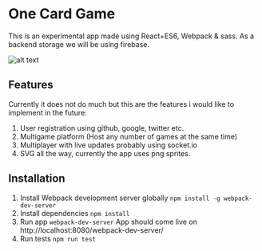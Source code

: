 # One Card Game

This is an experimental app made using React+ES6, Webpack & sass. As a backend storage we will be using firebase.

![alt text](http://res.cloudinary.com/www-codervelop-com/image/upload/e_shadow/v1457558998/Screen_Shot_2016-03-09_at_1.16.34_PM_bj68ni.png "One card game")



## Features
Currently it does not do much but this are the features i would like to implement in the future:

1. User registration using github, google, twitter etc.
1. Multigame platform (Host any number of games at the same time)
1. Multiplayer with live updates probably using socket.io
1. SVG all the way, currently the app uses png sprites.

## Installation
1. Install Webpack development server globally `npm install -g webpack-dev-server`
1. Install dependencies `npm install `
1. Run app `webpack-dev-server` App should come live on http://localhost:8080/webpack-dev-server/
1. Run tests `npm run test`
